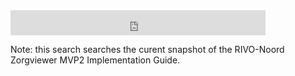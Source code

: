 <iframe src="https://duckduckgo.com/search.html?site=https://implementatiegids.zorgviewer.nl&amp;prefill=Search RIVO-Noord Zorgviewer MVP2 Implementation Guide (Current Snapshot)&amp;focus=yes" style="overflow:hidden;margin:0;padding:0;width:408px;height:40px;" frameborder="0"></iframe>

Note: this search searches the curent snapshot of the RIVO-Noord Zorgviewer MVP2 Implementation Guide.
